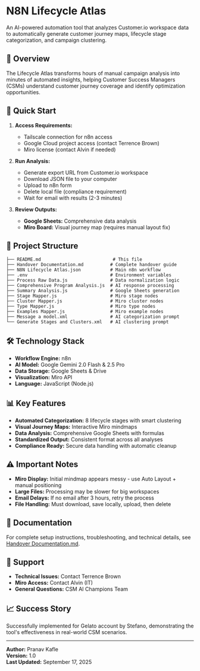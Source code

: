 # N8N Lifecycle Atlas

An AI-powered automation tool that analyzes Customer.io workspace data to automatically generate customer journey maps, lifecycle stage categorization, and campaign clustering.

## 🎯 Overview

The Lifecycle Atlas transforms hours of manual campaign analysis into minutes of automated insights, helping Customer Success Managers (CSMs) understand customer journey coverage and identify optimization opportunities.

## 🚀 Quick Start

1. **Access Requirements:**
   - Tailscale connection for n8n access
   - Google Cloud project access (contact Terrence Brown)
   - Miro license (contact Alvin if needed)

2. **Run Analysis:**
   - Generate export URL from Customer.io workspace
   - Download JSON file to your computer
   - Upload to n8n form
   - Delete local file (compliance requirement)
   - Wait for email with results (2-3 minutes)

3. **Review Outputs:**
   - **Google Sheets:** Comprehensive data analysis
   - **Miro Board:** Visual journey map (requires manual layout fix)

## 📁 Project Structure

```
├── README.md                           # This file
├── Handover Documentation.md          # Complete handover guide
├── N8N Lifecycle Atlas.json           # Main n8n workflow
├── .env                               # Environment variables
├── Process Raw Data.js                # Data normalization logic
├── Comprehensive Program Analysis.js  # AI response processing
├── Summary Analysis.js                # Google Sheets generation
├── Stage Mapper.js                    # Miro stage nodes
├── Cluster Mapper.js                  # Miro cluster nodes
├── Type Mapper.js                     # Miro type nodes
├── Examples Mapper.js                 # Miro example nodes
├── Message a model.xml                # AI categorization prompt
└── Generate Stages and Clusters.xml   # AI clustering prompt
```

## 🛠 Technology Stack

- **Workflow Engine:** n8n
- **AI Model:** Google Gemini 2.0 Flash & 2.5 Pro
- **Data Storage:** Google Sheets & Drive
- **Visualization:** Miro API
- **Language:** JavaScript (Node.js)

## 📊 Key Features

- **Automated Categorization:** 8 lifecycle stages with smart clustering
- **Visual Journey Maps:** Interactive Miro mindmaps
- **Data Analysis:** Comprehensive Google Sheets with formulas
- **Standardized Output:** Consistent format across all analyses
- **Compliance Ready:** Secure data handling with automatic cleanup

## ⚠️ Important Notes

- **Miro Display:** Initial mindmap appears messy - use Auto Layout + manual positioning
- **Large Files:** Processing may be slower for big workspaces
- **Email Delays:** If no email after 3 hours, retry the process
- **File Handling:** Must download, save locally, upload, then delete

## 📖 Documentation

For complete setup instructions, troubleshooting, and technical details, see [Handover Documentation.md](Handover%20Documentation.md).

## 👥 Support

- **Technical Issues:** Contact Terrence Brown
- **Miro Access:** Contact Alvin (IT)
- **General Questions:** CSM AI Champions Team

## 📈 Success Story

Successfully implemented for Gelato account by Stefano, demonstrating the tool's effectiveness in real-world CSM scenarios.

---

**Author:** Pranav Kafle  
**Version:** 1.0  
**Last Updated:** September 17, 2025
